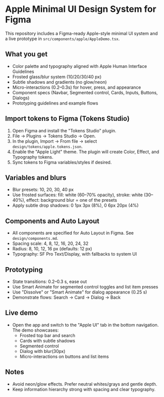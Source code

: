 # Apple Minimal UI Design System for Figma

This repository includes a Figma-ready Apple-style minimal UI system and a live prototype in `src/components/apple/AppleDemo.tsx`.

## What you get
- Color palette and typography aligned with Apple Human Interface Guidelines
- Frosted glass/blur system (10/20/30/40 px)
- Subtle shadows and gradients (no glow/neon)
- Micro-interactions (0.2–0.3s) for hover, press, and appearance
- Component specs (Navbar, Segmented control, Cards, Inputs, Buttons, Dialogs)
- Prototyping guidelines and example flows

## Import tokens to Figma (Tokens Studio)
1. Open Figma and install the "Tokens Studio" plugin.
2. File → Plugins → Tokens Studio → Open.
3. In the plugin, Import → From file → select `design/tokens/apple.tokens.json`.
4. Enable the "Apple Light" theme. The plugin will create Color, Effect, and Typography tokens.
5. Sync tokens to Figma variables/styles if desired.

## Variables and blurs
- Blur presets: 10, 20, 30, 40 px
- Use frosted surfaces: fill: white (60–70% opacity), stroke: white (30–40%), effect: background blur = one of the presets
- Apply subtle drop shadows: 0 1px 3px (8%), 0 6px 20px (4%)

## Components and Auto Layout
- All components are specified for Auto Layout in Figma. See `design/components.md`.
- Spacing scale: 4, 8, 12, 16, 20, 24, 32
- Radius: 8, 10, 12, 16 px (defaults: 12 px)
- Typography: SF Pro Text/Display, with fallbacks to system UI

## Prototyping
- State transitions: 0.2–0.3 s, ease out
- Use Smart Animate for segmented control toggles and list item presses
- Use "Dissolve" or "Smart Animate" for dialog appearance (0.25 s)
- Demonstrate flows: Search → Card → Dialog → Back

## Live demo
- Open the app and switch to the "Apple UI" tab in the bottom navigation. The demo showcases:
  - Frosted top bar and search
  - Cards with subtle shadows
  - Segmented control
  - Dialog with blur(30px)
  - Micro-interactions on buttons and list items

## Notes
- Avoid neon/glow effects. Prefer neutral whites/grays and gentle depth.
- Keep information hierarchy strong with spacing and clear typography.